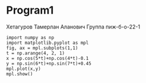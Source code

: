 # Program1

Хетагуров Тамерлан Аланович
Группа пиж-б-о-22-1
```
import numpy as np
import matplotlib.pyplot as mpl
fig, ax = mpl.subplots(1,1)
t = np.arange(4, 2, 1)
x = np.cos(5*t)+np.cos(4*t)-0.1
y = np.sin(6*t)+np.sin(7*t)+0.45
mpl.plot(x,y)
mpl.show()
```
